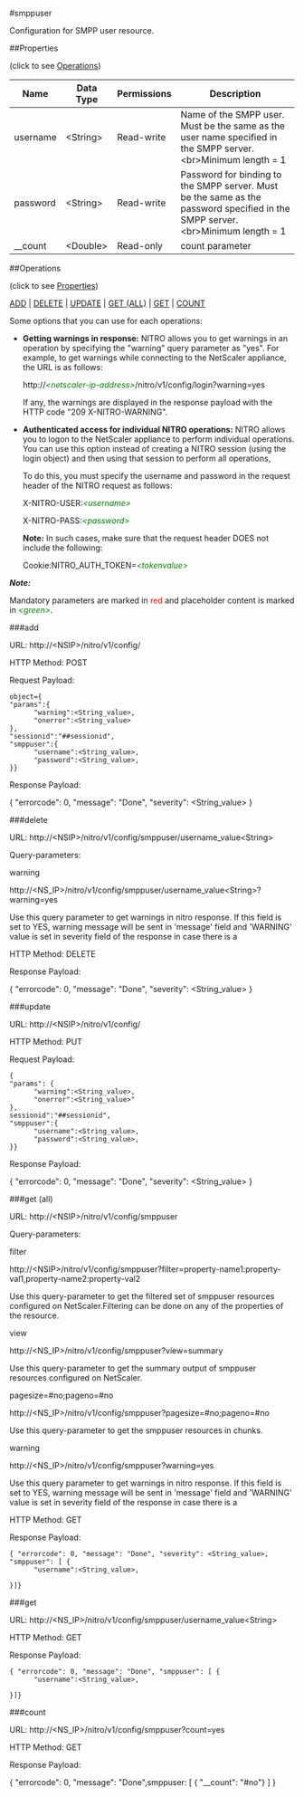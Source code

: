 #smppuser

Configuration for SMPP user resource.


##Properties 
<span>(click to see [Operations](#operations))</span>


<table><thead><tr><th>Name</th><th> Data Type</th><th> Permissions</th><th>Description</th></tr></thead><tbody><tr><td>username</td><td>&lt;String></td><td>Read-write</td><td>Name of the SMPP user. Must be the same as the user name specified in the SMPP server.&lt;br>Minimum length = 1</td><tr><tr><td>password</td><td>&lt;String></td><td>Read-write</td><td>Password for binding to the SMPP server. Must be the same as the password specified in the SMPP server.&lt;br>Minimum length = 1</td><tr><tr><td>__count</td><td>&lt;Double></td><td>Read-only</td><td>count parameter</td><tr></tbody></table>
##Operations 
<span>(click to see [Properties](#properties))</span>


[ADD](#add) | [DELETE](#delete) | [UPDATE](#update) | [GET (ALL)](#get-(all)) | [GET](#get) | [COUNT](#count)


Some options that you can use for each operations:
<ul><li><p><b>Getting warnings in response:</b> NITRO allows you to get warnings in an operation by specifying the "warning" query parameter as "yes". For example, to get warnings while connecting to the NetScaler appliance, the URL is as follows:</p><p>http://<span style="color:green;font-style:italic;">&lt;netscaler-ip-address&gt;</span>/nitro/v1/config/login?warning=yes</p><p>If any, the warnings are displayed in the response payload with the HTTP code "209 X-NITRO-WARNING".</p></li><li><p><b>Authenticated access for individual NITRO operations:</b> NITRO allows you to logon to the NetScaler appliance to perform individual operations. You can use this option instead of creating a NITRO session (using the login object) and then using that session to perform all operations,</p><p>To do this, you must specify the username and password in the request header of the NITRO request as follows:</p><p>X-NITRO-USER:<span style="color:green;font-style:italic;">&lt;username&gt;</span></p><p>X-NITRO-PASS:<span style="color:green;font-style:italic;">&lt;password&gt;</span></p><p><b>Note:</b> In such cases, make sure that the request header DOES not include the following:</p><p>Cookie:NITRO_AUTH_TOKEN=<span style="color:green;font-style:italic;">&lt;tokenvalue&gt;</span></p></li></ul>



***Note:*** 
Mandatory parameters are marked in <span style="color:#FF0000;">red</span> and placeholder content is marked in <span style="color:green;font-style:italic">&lt;green&gt;</span>.

###add



URL: http://&lt;NSIP&gt;/nitro/v1/config/
HTTP Method: POST
Request Payload: ```object={"params":{      "warning":<String_value>,      "onerror":<String_value>},"sessionid":"##sessionid","smppuser":{      "username":<String_value>,      "password":<String_value>,}}```
Response Payload: 
{ "errorcode": 0, "message": "Done", "severity": <String_value> }


###delete



URL: http://&lt;NSIP&gt;/nitro/v1/config/smppuser/username_value&lt;String&gt;
Query-parameters:
warning
http://&lt;NS_IP&gt;/nitro/v1/config/smppuser/username_value&lt;String&gt;?warning=yes
Use this query parameter to get warnings in nitro response. If this field is set to YES, warning message will be sent in 'message' field and 'WARNING' value is set in severity field of the response in case there is a



HTTP Method: DELETE
Response Payload: 
{ "errorcode": 0, "message": "Done", "severity": <String_value> }


###update



URL: http://&lt;NSIP&gt;/nitro/v1/config/
HTTP Method: PUT
Request Payload: ```{"params": {      "warning":<String_value>,      "onerror":<String_value>"},sessionid":"##sessionid","smppuser":{      "username":<String_value>,      "password":<String_value>,}}```
Response Payload: 
{ "errorcode": 0, "message": "Done", "severity": <String_value> }


###get (all)



URL: http://&lt;NSIP&gt;/nitro/v1/config/smppuser
Query-parameters:
filter
http://&lt;NSIP&gt;/nitro/v1/config/smppuser?filter=property-name1:property-val1,property-name2:property-val2
Use this query-parameter to get the filtered set of smppuser resources configured on NetScaler.Filtering can be done on any of the properties of the resource.


view
http://&lt;NS_IP&gt;/nitro/v1/config/smppuser?view=summary
Use this query-parameter to get the summary output of smppuser resources configured on NetScaler.


pagesize=#no;pageno=#no
http://&lt;NS_IP&gt;/nitro/v1/config/smppuser?pagesize=#no;pageno=#no
Use this query-parameter to get the smppuser resources in chunks.


warning
http://&lt;NS_IP&gt;/nitro/v1/config/smppuser?warning=yes
Use this query parameter to get warnings in nitro response. If this field is set to YES, warning message will be sent in 'message' field and 'WARNING' value is set in severity field of the response in case there is a



HTTP Method: GET
Response Payload: ```{ "errorcode": 0, "message": "Done", "severity": <String_value>, "smppuser": [ {      "username":<String_value>,}]}```



###get



URL: http://&lt;NS_IP&gt;/nitro/v1/config/smppuser/username_value&lt;String&gt;
HTTP Method: GET
Response Payload: ```{ "errorcode": 0, "message": "Done", "smppuser": [ {      "username":<String_value>,}]}```



###count



URL: http://&lt;NS_IP&gt;/nitro/v1/config/smppuser?count=yes
HTTP Method: GET
Response Payload: 
{ "errorcode": 0, "message": "Done",smppuser: [ { "__count": "#no"} ] }


